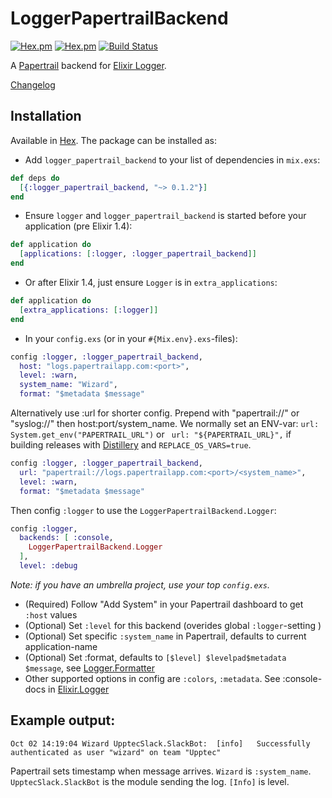 # LoggerPapertrailBackend
[![Hex.pm](https://img.shields.io/hexpm/v/logger_papertrail_backend.svg?maxAge=2592000)](https://hex.pm/packages/logger_papertrail_backend)
[![Hex.pm](https://img.shields.io/hexpm/dt/logger_papertrail_backend.svg)](https://hex.pm/packages/logger_papertrail_backend)
[![Build Status](https://travis-ci.org/larskrantz/logger_papertrail_backend.svg?branch=master)](https://travis-ci.org/larskrantz/logger_papertrail_backend)

A [Papertrail](https://papertrailapp.com) backend for [Elixir Logger](http://elixir-lang.org/docs/stable/logger/Logger.html).

[Changelog](CHANGELOG.md)


## Installation

Available in [Hex](https://hex.pm/packages/logger_papertrail_backend). The package can be installed as:

* Add `logger_papertrail_backend` to your list of dependencies in `mix.exs`:
```elixir
def deps do
  [{:logger_papertrail_backend, "~> 0.1.2"}]
end
```
* Ensure `logger` and `logger_papertrail_backend` is started before your application (pre Elixir 1.4):
```elixir
def application do
  [applications: [:logger, :logger_papertrail_backend]]
end
```
* Or after Elixir 1.4, just ensure `Logger` is in `extra_applications`:
```elixir
def application do
  [extra_applications: [:logger]]
end
```
* In your `config.exs` (or in your `#{Mix.env}.exs`-files):
```elixir
config :logger, :logger_papertrail_backend,
  host: "logs.papertrailapp.com:<port>",
  level: :warn,
  system_name: "Wizard",
  format: "$metadata $message"
```
  Alternatively use :url for shorter config.
  Prepend with "papertrail://" or "syslog://" then host:port/system_name. We normally set an ENV-var: `url: System.get_env("PAPERTRAIL_URL")` or ` url: "${PAPERTRAIL_URL}",` if building releases with [Distillery](https://github.com/bitwalker/distillery) and `REPLACE_OS_VARS=true`.
```elixir
config :logger, :logger_papertrail_backend,
  url: "papertrail://logs.papertrailapp.com:<port>/<system_name>",
  level: :warn,
  format: "$metadata $message"
```
  Then config `:logger` to use the `LoggerPapertrailBackend.Logger`:
```elixir
config :logger,
  backends: [ :console,
    LoggerPapertrailBackend.Logger
  ],
  level: :debug
```
  _Note: if you have an umbrella project, use your top `config.exs`._

  * (Required) Follow "Add System" in your Papertrail dashboard to get `:host` values
  * (Optional) Set `:level` for this backend (overides global `:logger`-setting )
  * (Optional) Set specific `:system_name` in Papertrail, defaults to current application-name
  * (Optional) Set :format, defaults to `[$level] $levelpad$metadata $message`, see [Logger.Formatter](http://elixir-lang.org/docs/stable/logger/Logger.Formatter.html)
  * Other supported options in config are `:colors`, `:metadata`. See :console-docs in [Elixir.Logger](http://elixir-lang.org/docs/stable/logger/Logger.html)




## Example output:

`Oct 02 14:19:04 Wizard UpptecSlack.SlackBot:  [info]   Successfully authenticated as user "wizard" on team "Upptec"`


Papertrail sets timestamp when message arrives. `Wizard` is `:system_name`. `UpptecSlack.SlackBot` is the module sending the log. `[Info]` is level.

